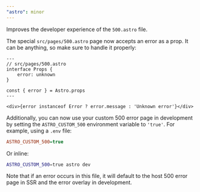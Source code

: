 ```yaml
---
"astro": minor
---
```


Improves the developer experience of the `500.astro` file.

The special `src/pages/500.astro` page now accepts an error as a prop. It can be anything, so make sure to handle it properly:

```astro
---
// src/pages/500.astro
interface Props {
    error: unknown
}

const { error } = Astro.props
---

<div>{error instanceof Error ? error.message : 'Unknown error'}</div>
```

Additionally, you can now use your custom 500 error page in development by setting the `ASTRO_CUSTOM_500` environment variable to `'true'`. For example, using a `.env` file:

```ini
ASTRO_CUSTOM_500=true
```

Or inline:

```sh
ASTRO_CUSTOM_500=true astro dev
```

Note that if an error occurs in this file, it will default to the host 500 error page in SSR and the error overlay in development.
